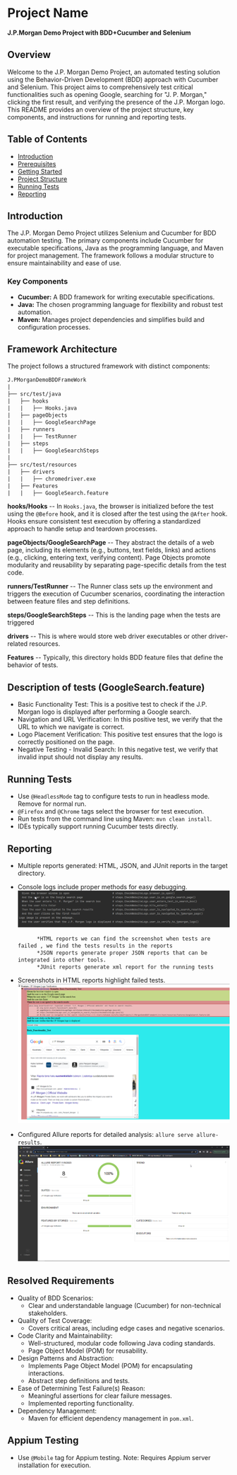 # Project Name
**J.P.Morgan Demo Project with BDD+Cucumber and Selenium**

## Overview
Welcome to the J.P. Morgan Demo Project, an automated testing solution using the Behavior-Driven Development (BDD) approach with Cucumber and Selenium. This project aims to comprehensively test critical functionalities such as opening Google, searching for "J. P. Morgan," clicking the first result, and verifying the presence of the J.P. Morgan logo. This README provides an overview of the project structure, key components, and instructions for running and reporting tests.

## Table of Contents
- [Introduction](#introduction)
- [Prerequisites](#prerequisites)
- [Getting Started](#getting-started)
- [Project Structure](#project-structure)
- [Running Tests](#running-tests)
- [Reporting](#reporting)

## Introduction
The J.P. Morgan Demo Project utilizes Selenium and Cucumber for BDD automation testing. The primary components include Cucumber for executable specifications, Java as the programming language, and Maven for project management. The framework follows a modular structure to ensure maintainability and ease of use.

### Key Components
- **Cucumber:** A BDD framework for writing executable specifications.
- **Java:** The chosen programming language for flexibility and robust test automation.
- **Maven:** Manages project dependencies and simplifies build and configuration processes.

## Framework Architecture
The project follows a structured framework with distinct components:

    
    J.PMorganDemoBDDFrameWork
    |
    ├── src/test/java
    |   ├── hooks
    |   |   ├── Hooks.java
    |   ├── pageObjects
    |   |   ├── GoogleSearchPage
    |   ├── runners
    |   |   ├── TestRunner
    |   ├── steps
    |   |   ├── GoogleSearchSteps
    |
    ├── src/test/resources
    |   ├── drivers
    |   |   ├── chromedriver.exe
    |   ├── Features
    |   |   ├── GoogleSearch.feature



**hooks/Hooks** -- In `Hooks.java`, the browser is initialized before the test using the `@Before` hook, and it is closed after the test using the `@After` hook. Hooks ensure consistent test execution by offering a standardized approach to handle setup and teardown processes.

**pageObjects/GoogleSearchPage** --  They abstract the details of a web page, including its elements (e.g., buttons, text fields, links) and actions (e.g., clicking, entering text, verifying content).
Page Objects promote modularity and reusability by separating page-specific details from the test code.

**runners/TestRunner** -- The Runner class sets up the environment and triggers the execution of Cucumber scenarios, coordinating the interaction between feature files and step definitions.

**steps/GoogleSearchSteps** -- This is the landing page when the tests are triggered 

**drivers** -- This is where would store web driver executables or other driver-related resources.

**Features** -- Typically, this directory holds BDD feature files that define the behavior of tests.

## Description of tests (GoogleSearch.feature)
* Basic Functionality Test: This is a positive test to check if the J.P. Morgan logo is displayed after performing a Google search.
* Navigation and URL Verification: In this positive test, we verify that the URL to which we navigate is correct.
* Logo Placement Verification: This positive test ensures that the logo is correctly positioned on the page.
* Negative Testing - Invalid Search: In this negative test, we verify that invalid input should not display any results.

## Running Tests
- Use `@HeadlessMode` tag to configure tests to run in headless mode. Remove for normal run.
- `@Firefox` and `@Chrome` tags select the browser for test execution.
- Run tests from the command line using Maven: `mvn clean install`.
- IDEs typically support running Cucumber tests directly.


## Reporting
* Multiple reports generated: HTML, JSON, and JUnit reports in the target directory.
* Console logs include proper methods for easy debugging.
        ![img.png](img.png)

            *HTML reports we can find the screenshot when tests are failed , we find the tests results in the reports
            *JSON reports generate proper JSON reports that can be integrated into other tools.
            *JUnit reports generate xml report for the running tests

* Screenshots in HTML reports highlight failed tests.
        ![img_1.png](img_1.png)

* Configured Allure reports for detailed analysis: `allure serve allure-results`.
        ![img_2.png](img_2.png)

## Resolved Requirements
- Quality of BDD Scenarios:
    - Clear and understandable language (Cucumber) for non-technical stakeholders.
- Quality of Test Coverage:
    - Covers critical areas, including edge cases and negative scenarios.
- Code Clarity and Maintainability:
    - Well-structured, modular code following Java coding standards.
    - Page Object Model (POM) for reusability.
- Design Patterns and Abstraction:
    - Implements Page Object Model (POM) for encapsulating interactions.
    - Abstract step definitions and tests.
- Ease of Determining Test Failure(s) Reason:
    - Meaningful assertions for clear failure messages.
    - Implemented reporting functionality.
- Dependency Management:
    - Maven for efficient dependency management in `pom.xml`.

## Appium Testing
- Use `@Mobile` tag for Appium testing. Note: Requires Appium server installation for execution.




